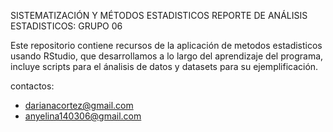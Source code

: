 SISTEMATIZACIÓN Y MÉTODOS ESTADISTICOS
REPORTE DE ANÁLISIS ESTADISTICOS: GRUPO 06

Este repositorio contiene recursos de la aplicación de metodos estadisticos usando RStudio, que desarrollamos a lo largo del aprendizaje del programa, incluye scripts para el ánalisis de datos y datasets para su ejemplificación.

contactos: 
- darianacortez@gmail.com
- anyelina140306@gmail.com
